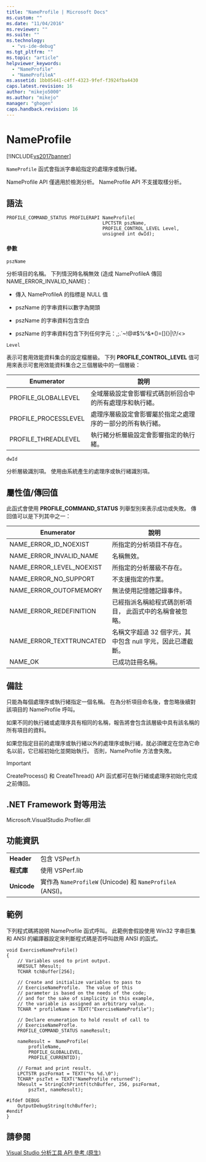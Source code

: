 ```yaml
---
title: "NameProfile | Microsoft Docs"
ms.custom: ""
ms.date: "11/04/2016"
ms.reviewer: ""
ms.suite: ""
ms.technology: 
  - "vs-ide-debug"
ms.tgt_pltfrm: ""
ms.topic: "article"
helpviewer_keywords: 
  - "NameProfile"
  - "NameProfileA"
ms.assetid: 1bb05441-c4ff-4323-9fef-f3924fba4430
caps.latest.revision: 16
author: "mikejo5000"
ms.author: "mikejo"
manager: "ghogen"
caps.handback.revision: 16
---
```

# NameProfile
[!INCLUDE[vs2017banner](../code-quality/includes/vs2017banner.md)]

`NameProfile` 函式會指派字串給指定的處理序或執行緒。  
  
 NameProfile API 僅適用於檢測分析。  NameProfile API 不支援取樣分析。  
  
## 語法  
  
```  
PROFILE_COMMAND_STATUS PROFILERAPI NameProfile(  
                                   LPCTSTR pszName,   
                                   PROFILE_CONTROL_LEVEL Level,  
                                   unsigned int dwId);  
```  
  
#### 參數  
 `pszName`  
  
 分析項目的名稱。  下列情況時名稱無效 \(造成 NameProfileA 傳回 NAME\_ERROR\_INVALID\_NAME\)：  
  
-   傳入 NameProfileA 的指標是 NULL 值  
  
-   pszName 的字串資料以數字為開頭  
  
-   pszName 的字串資料包含空白  
  
-   pszName 的字串資料包含下列任何字元：,;.\`~\!@\#$%^&\*\(\)\=\[\]{}&#124;\\?\/\<\>  
  
 `Level`  
  
 表示可套用效能資料集合的設定檔層級。  下列 **PROFILE\_CONTROL\_LEVEL** 值可用來表示可套用效能資料集合之三個層級中的一個層級：  
  
|Enumerator|說明|  
|----------------|--------|  
|PROFILE\_GLOBALLEVEL|全域層級設定會影響程式碼剖析回合中的所有處理序和執行緒。|  
|PROFILE\_PROCESSLEVEL|處理序層級設定會影響屬於指定之處理序的一部分的所有執行緒。|  
|PROFILE\_THREADLEVEL|執行緒分析層級設定會影響指定的執行緒。|  
  
 `dwId`  
  
 分析層級識別項。  使用由系統產生的處理序或執行緒識別項。  
  
## 屬性值\/傳回值  
 此函式會使用 **PROFILE\_COMMAND\_STATUS** 列舉型別來表示成功或失敗。  傳回值可以是下列其中之一：  
  
|Enumerator|說明|  
|----------------|--------|  
|NAME\_ERROR\_ID\_NOEXIST|所指定的分析項目不存在。|  
|NAME\_ERROR\_INVALID\_NAME|名稱無效。|  
|NAME\_ERROR\_LEVEL\_NOEXIST|所指定的分析層級不存在。|  
|NAME\_ERROR\_NO\_SUPPORT|不支援指定的作業。|  
|NAME\_ERROR\_OUTOFMEMORY|無法使用記憶體記錄事件。|  
|NAME\_ERROR\_REDEFINITION|已經指派名稱給程式碼剖析項目，  此函式中的名稱會被忽略。|  
|NAME\_ERROR\_TEXTTRUNCATED|名稱文字超過 32 個字元，其中包含 null 字元，因此已遭截斷。|  
|NAME\_OK|已成功註冊名稱。|  
  
## 備註  
 只能為每個處理序或執行緒指定一個名稱。  在為分析項目命名後，會忽略後續對該項目的 NameProfile 呼叫。  
  
 如果不同的執行緒或處理序具有相同的名稱，報告將會包含該層級中具有該名稱的所有項目的資料。  
  
 如果您指定目前的處理序或執行緒以外的處理序或執行緒，就必須確定在您為它命名以前，它已經初始化並開始執行。  否則，NameProfile 方法會失敗。  
  
> [!IMPORTANT]
>  CreateProcess\(\) 和 CreateThread\(\) API 函式都可在執行緒或處理序初始化完成之前傳回。  
  
## .NET Framework 對等用法  
 Microsoft.VisualStudio.Profiler.dll  
  
## 功能資訊  
  
|||  
|-|-|  
|**Header**|包含 VSPerf.h|  
|**程式庫**|使用 VSPerf.lib|  
|**Unicode**|實作為 `NameProfileW` \(Unicode\) 和 `NameProfileA` \(ANSI\)。|  
  
## 範例  
 下列程式碼將說明 NameProfile 函式呼叫。  此範例會假設使用 Win32 字串巨集和 ANSI 的編譯器設定來判斷程式碼是否呼叫啟用 ANSI 的函式。  
  
```  
void ExerciseNameProfile()  
{  
    // Variables used to print output.  
    HRESULT hResult;  
    TCHAR tchBuffer[256];  
  
    // Create and initialize variables to pass to   
    // ExerciseNameProfile.  The value of this   
    // parameter is based on the needs of the code;  
    // and for the sake of simplicity in this example,   
    // the variable is assigned an arbitrary value.  
    TCHAR * profileName = TEXT("ExerciseNameProfile");  
  
    // Declare enumeration to hold result of call to   
    // ExerciseNameProfle.  
    PROFILE_COMMAND_STATUS nameResult;  
  
    nameResult =  NameProfile(  
        profileName,  
        PROFILE_GLOBALLEVEL,  
        PROFILE_CURRENTID);  
  
    // Format and print result.  
    LPCTSTR pszFormat = TEXT("%s %d.\0");  
    TCHAR* pszTxt = TEXT("NameProfile returned");  
    hResult = StringCchPrintf(tchBuffer, 256, pszFormat,   
        pszTxt, nameResult);  
  
#ifdef DEBUG  
    OutputDebugString(tchBuffer);  
#endif  
}  
```  
  
## 請參閱  
 [Visual Studio 分析工具 API 參考 \(原生\)](../profiling/visual-studio-profiler-api-reference-native.md)
